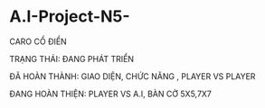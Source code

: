 # A.I-Project-N5-
CARO CỔ ĐIỂN



TRẠNG THÁI: ĐANG PHÁT TRIỂN

ĐÃ HOÀN THÀNH: GIAO DIỆN, CHỨC NĂNG , PLAYER VS PLAYER

ĐANG HOÀN THIỆN: PLAYER VS A.I, BÀN CỜ 5X5,7X7
